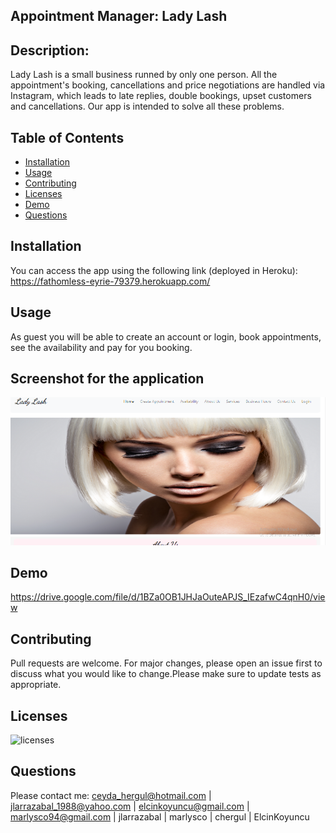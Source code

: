  ## Appointment Manager: Lady Lash

 ## Description:
 Lady Lash is a small business runned by only one person. All the appointment's booking, cancellations and price negotiations are handled via Instagram, which leads to late replies, double bookings, upset customers and cancellations. Our app is intended to solve all these problems.

 ## Table of Contents
- [Installation](#Installation)
- [Usage](#Usage) 
- [Contributing](#Contributing)
- [Licenses](#Licenses)
- [Demo](#Demo)
- [Questions](#Questions)

 ## Installation
 You can access the app using the following link (deployed in Heroku):
 https://fathomless-eyrie-79379.herokuapp.com/

 ## Usage
 As guest you will be able to create an account or login, book appointments, see the availability and pay for you booking.

 ## Screenshot for the application

![Screenshot](./assets/project2.png)

 ## Demo
 https://drive.google.com/file/d/1BZa0OB1JHJaOuteAPJS_IEzafwC4qnH0/view
 
 ## Contributing
 Pull requests are welcome. For major changes, please open an issue first to discuss what you would like to change.Please make sure to update tests as appropriate.

 ## Licenses
 ![licenses](https://img.shields.io/badge/License-MIT-green.svg "License Badge")

 ## Questions
 Please contact me:
 ceyda_hergul@hotmail.com | jlarrazabal_1988@yahoo.com | elcinkoyuncu@gmail.com | marlysco94@gmail.com | jlarrazabal | marlysco | chergul | ElcinKoyuncu 
 